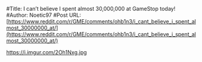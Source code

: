 #Title: I can’t believe I spent almost 30,000,000 at GameStop today!
#Author: Noetic97
#Post URL: [https://www.reddit.com/r/GME/comments/ohb1n3/i_cant_believe_i_spent_almost_30000000_at/](https://www.reddit.com/r/GME/comments/ohb1n3/i_cant_believe_i_spent_almost_30000000_at/)


https://i.imgur.com/2Oh1Nxg.jpg